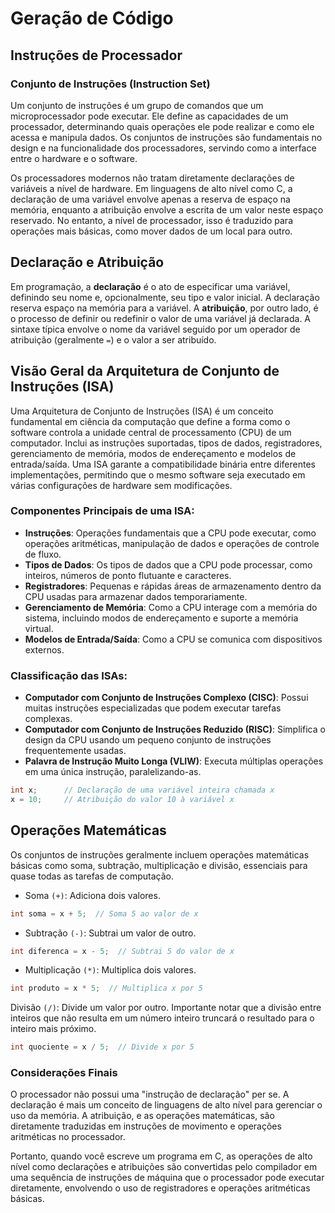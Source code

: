 # Geração de Código

## Instruções de Processador

### Conjunto de Instruções (Instruction Set)
Um conjunto de instruções é um grupo de comandos que um microprocessador pode executar. Ele define as capacidades de um processador, determinando quais operações ele pode realizar e como ele acessa e manipula dados. Os conjuntos de instruções são fundamentais no design e na funcionalidade dos processadores, servindo como a interface entre o hardware e o software.

Os processadores modernos não tratam diretamente declarações de variáveis a nível de hardware. Em linguagens de alto nível como C, a declaração de uma variável envolve apenas a reserva de espaço na memória, enquanto a atribuição envolve a escrita de um valor neste espaço reservado. No entanto, a nível de processador, isso é traduzido para operações mais básicas, como mover dados de um local para outro.

## Declaração e Atribuição
Em programação, a **declaração** é o ato de especificar uma variável, definindo seu nome e, opcionalmente, seu tipo e valor inicial. A declaração reserva espaço na memória para a variável. A **atribuição**, por outro lado, é o processo de definir ou redefinir o valor de uma variável já declarada. A sintaxe típica envolve o nome da variável seguido por um operador de atribuição (geralmente `=`) e o valor a ser atribuído.

## Visão Geral da Arquitetura de Conjunto de Instruções (ISA)
Uma Arquitetura de Conjunto de Instruções (ISA) é um conceito fundamental em ciência da computação que define a forma como o software controla a unidade central de processamento (CPU) de um computador. Inclui as instruções suportadas, tipos de dados, registradores, gerenciamento de memória, modos de endereçamento e modelos de entrada/saída. Uma ISA garante a compatibilidade binária entre diferentes implementações, permitindo que o mesmo software seja executado em várias configurações de hardware sem modificações.

### Componentes Principais de uma ISA:

- **Instruções**: Operações fundamentais que a CPU pode executar, como operações aritméticas, manipulação de dados e operações de controle de fluxo.
- **Tipos de Dados**: Os tipos de dados que a CPU pode processar, como inteiros, números de ponto flutuante e caracteres.
- **Registradores**: Pequenas e rápidas áreas de armazenamento dentro da CPU usadas para armazenar dados temporariamente.
- **Gerenciamento de Memória**: Como a CPU interage com a memória do sistema, incluindo modos de endereçamento e suporte a memória virtual.
- **Modelos de Entrada/Saída**: Como a CPU se comunica com dispositivos externos.

### Classificação das ISAs:

- **Computador com Conjunto de Instruções Complexo (CISC)**: Possui muitas instruções especializadas que podem executar tarefas complexas.
- **Computador com Conjunto de Instruções Reduzido (RISC)**: Simplifica o design da CPU usando um pequeno conjunto de instruções frequentemente usadas.
- **Palavra de Instrução Muito Longa (VLIW)**: Executa múltiplas operações em uma única instrução, paralelizando-as.


```c
int x;      // Declaração de uma variável inteira chamada x
x = 10;     // Atribuição do valor 10 à variável x
```

## **Operações Matemáticas**
Os conjuntos de instruções geralmente incluem operações matemáticas básicas como soma, subtração, multiplicação e divisão, essenciais para quase todas as tarefas de computação.

- Soma `(+)`: Adiciona dois valores.
```c
int soma = x + 5;  // Soma 5 ao valor de x
```
- Subtração `(-)`: Subtrai um valor de outro.
```c
int diferenca = x - 5;  // Subtrai 5 do valor de x
```
- Multiplicação `(*)`: Multiplica dois valores.
```c
int produto = x * 5;  // Multiplica x por 5
```
Divisão `(/)`: Divide um valor por outro. Importante notar que a divisão entre inteiros que não resulta em um número inteiro truncará o resultado para o inteiro mais próximo.
```c
int quociente = x / 5;  // Divide x por 5
```
### **Considerações Finais**
O processador não possui uma "instrução de declaração" per se. A declaração é mais um conceito de linguagens de alto nível para gerenciar o uso da memória. A atribuição, e as operações matemáticas, são diretamente traduzidas em instruções de movimento e operações aritméticas no processador.

Portanto, quando você escreve um programa em C, as operações de alto nível como declarações e atribuições são convertidas pelo compilador em uma sequência de instruções de máquina que o processador pode executar diretamente, envolvendo o uso de registradores e operações aritméticas básicas.